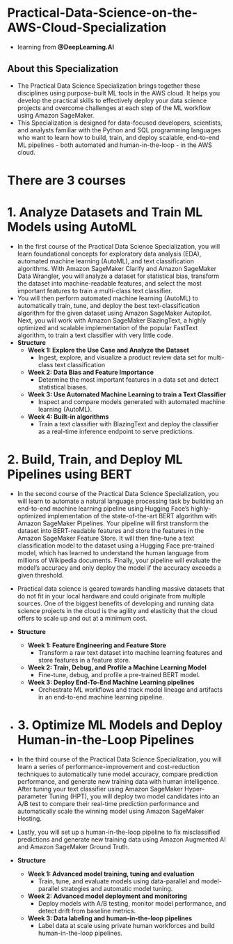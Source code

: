# Practical-Data-Science-on-the-AWS-Cloud-Specialization                                                                        
* learning from **@DeepLearning.AI**                                 
 

## About this Specialization       
* The Practical Data Science Specialization brings together these disciplines using purpose-built ML tools in the AWS cloud. It helps you develop the practical skills to effectively deploy your data science projects and overcome challenges at each step of the ML workflow using Amazon SageMaker. 
* This Specialization is designed for data-focused developers, scientists, and analysts familiar with the Python and SQL programming languages who want to learn how to build, train, and deploy scalable, end-to-end ML pipelines - both automated and human-in-the-loop - in the AWS cloud. 

# There are 3 courses
# 1. **Analyze Datasets and Train ML Models using AutoML**  
* In the first course of the Practical Data Science Specialization, you will learn foundational concepts for exploratory data analysis (EDA), automated machine learning (AutoML), and text classification algorithms. With Amazon SageMaker Clarify and Amazon SageMaker Data Wrangler, you will analyze a dataset for statistical bias, transform the dataset into machine-readable features, and select the most important features to train a multi-class text classifier. 
* You will then perform automated machine learning (AutoML) to automatically train, tune, and deploy the best text-classification algorithm for the given dataset using Amazon SageMaker Autopilot. Next, you will work with Amazon SageMaker BlazingText, a highly optimized and scalable implementation of the popular FastText algorithm, to train a text classifier with very little code.
* **Structure**
    * **Week 1: Explore the Use Case and Analyze the Dataset**
        * Ingest, explore, and visualize a product review data set for multi-class text classification
    * **Week 2: Data Bias and Feature Importance**
        * Determine the most important features in a data set and detect statistical biases.
    * **Week 3: Use Automated Machine Learning to train a Text Classifier**
        * Inspect and compare models generated with automated machine learning (AutoML).
    * **Week 4: Built-in algorithms**
        * Train a text classifier with BlazingText and deploy the classifier as a real-time inference endpoint to serve predictions.

# 2. **Build, Train, and Deploy ML Pipelines using BERT**
* In the second course of the Practical Data Science Specialization, you will learn to automate a natural language processing task by building an end-to-end machine learning pipeline using Hugging Face’s highly-optimized implementation of the state-of-the-art BERT algorithm with Amazon SageMaker Pipelines. Your pipeline will first transform the dataset into BERT-readable features and store the features in the Amazon SageMaker Feature Store. It will then fine-tune a text classification model to the dataset using a Hugging Face pre-trained model, which has learned to understand the human language from millions of Wikipedia documents. Finally, your pipeline will evaluate the model’s accuracy and only deploy the model if the accuracy exceeds a given threshold.
* Practical data science is geared towards handling massive datasets that do not fit in your local hardware and could originate from multiple sources. One of the biggest benefits of developing and running data science projects in the cloud is the agility and elasticity that the cloud offers to scale up and out at a minimum cost.
* **Structure**
    * **Week 1: Feature Engineering and Feature Store**
        * Transform a raw text dataset into machine learning features and store features in a feature store. 
    * **Week 2: Train, Debug, and Profile a Machine Learning Model**
        * Fine-tune, debug, and profile a pre-trained BERT model.
    * **Week 3: Deploy End-To-End Machine Learning pipelines**
        * Orchestrate ML workflows and track model lineage and artifacts in an end-to-end machine learning pipeline.
     
* # 3. **Optimize ML Models and Deploy Human-in-the-Loop Pipelines**
* In the third course of the Practical Data Science Specialization, you will learn a series of performance-improvement and cost-reduction techniques to automatically tune model accuracy, compare prediction performance, and generate new training data with human intelligence.  After tuning your text classifier using Amazon SageMaker Hyper-parameter Tuning (HPT), you will deploy two model candidates into an A/B test to compare their real-time prediction performance and automatically scale the winning model using Amazon SageMaker Hosting. 
* Lastly, you will set up a human-in-the-loop pipeline to fix misclassified predictions and generate new training data using Amazon Augmented AI and Amazon SageMaker Ground Truth.
* **Structure**
    * **Week 1: Advanced model training, tuning and evaluation**
        * Train, tune, and evaluate models using data-parallel and model-parallel strategies and automatic model tuning.
    * **Week 2: Advanced model deployment and monitoring**
        * Deploy models with A/B testing, monitor model performance, and detect drift from baseline metrics.
    * **Week 3: Data labeling and human-in-the-loop pipelines**
        * Label data at scale using private human workforces and build human-in-the-loop pipelines.


























